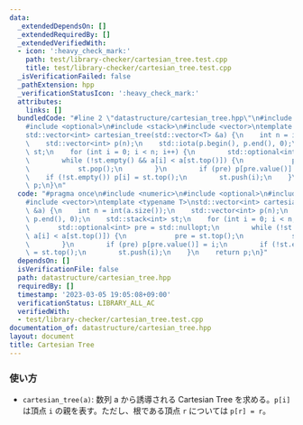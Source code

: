 ```yaml
---
data:
  _extendedDependsOn: []
  _extendedRequiredBy: []
  _extendedVerifiedWith:
  - icon: ':heavy_check_mark:'
    path: test/library-checker/cartesian_tree.test.cpp
    title: test/library-checker/cartesian_tree.test.cpp
  _isVerificationFailed: false
  _pathExtension: hpp
  _verificationStatusIcon: ':heavy_check_mark:'
  attributes:
    links: []
  bundledCode: "#line 2 \"datastructure/cartesian_tree.hpp\"\n#include <numeric>\n\
    #include <optional>\n#include <stack>\n#include <vector>\ntemplate <typename T>\n\
    std::vector<int> cartesian_tree(std::vector<T> &a) {\n    int n = int(a.size());\n\
    \    std::vector<int> p(n);\n    std::iota(p.begin(), p.end(), 0);\n    std::stack<int>\
    \ st;\n    for (int i = 0; i < n; i++) {\n        std::optional<int> pre = std::nullopt;\n\
    \        while (!st.empty() && a[i] < a[st.top()]) {\n            pre = st.top();\n\
    \            st.pop();\n        }\n        if (pre) p[pre.value()] = i;\n    \
    \    if (!st.empty()) p[i] = st.top();\n        st.push(i);\n    }\n    return\
    \ p;\n}\n"
  code: "#pragma once\n#include <numeric>\n#include <optional>\n#include <stack>\n\
    #include <vector>\ntemplate <typename T>\nstd::vector<int> cartesian_tree(std::vector<T>\
    \ &a) {\n    int n = int(a.size());\n    std::vector<int> p(n);\n    std::iota(p.begin(),\
    \ p.end(), 0);\n    std::stack<int> st;\n    for (int i = 0; i < n; i++) {\n \
    \       std::optional<int> pre = std::nullopt;\n        while (!st.empty() &&\
    \ a[i] < a[st.top()]) {\n            pre = st.top();\n            st.pop();\n\
    \        }\n        if (pre) p[pre.value()] = i;\n        if (!st.empty()) p[i]\
    \ = st.top();\n        st.push(i);\n    }\n    return p;\n}"
  dependsOn: []
  isVerificationFile: false
  path: datastructure/cartesian_tree.hpp
  requiredBy: []
  timestamp: '2023-03-05 19:05:08+09:00'
  verificationStatus: LIBRARY_ALL_AC
  verifiedWith:
  - test/library-checker/cartesian_tree.test.cpp
documentation_of: datastructure/cartesian_tree.hpp
layout: document
title: Cartesian Tree
---
```

  
### 使い方
- `cartesian_tree(a)`: 数列 $\mathrm a$ から誘導される Cartesian Tree を求める。`p[i]`  は頂点 `i` の親を表す。ただし、根である頂点 `r` については `p[r] = r`。